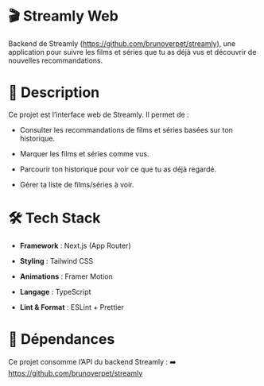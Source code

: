 # 🎬 Streamly Web

Backend de Streamly (https://github.com/brunoverpet/streamly), une application pour suivre les films et séries que tu as déjà vus et découvrir de nouvelles recommandations.

# 📝 Description

Ce projet est l’interface web de Streamly.
Il permet de :

- Consulter les recommandations de films et séries basées sur ton historique.

- Marquer les films et séries comme vus.

- Parcourir ton historique pour voir ce que tu as déjà regardé.

- Gérer ta liste de films/séries à voir.

# 🛠️ Tech Stack

- **Framework** : Next.js (App Router)

- **Styling** : Tailwind CSS

- **Animations** : Framer Motion

- **Langage** : TypeScript

- **Lint & Format** : ESLint + Prettier

# 🔗 Dépendances

Ce projet consomme l’API du backend Streamly :
➡️ https://github.com/brunoverpet/streamly
